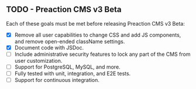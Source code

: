 ## TODO - Preaction CMS v3 Beta

Each of these goals must be met before releasing Preaction CMS v3 Beta:

- [x] Remove all user capabilities to change CSS and add JS components, and remove open-ended className settings.
- [x] Document code with JSDoc.
- [ ] Include administrative security features to lock any part of the CMS from user customization.
- [ ] Support for PostgreSQL, MySQL, and more.
- [ ] Fully tested with unit, integration, and E2E tests.
- [ ] Support for continuous integration.
